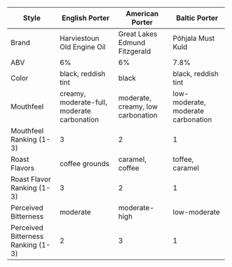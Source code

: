 Style | English Porter | American Porter | Baltic Porter
--|--|--|--
Brand | Harviestoun Old Engine Oil| Great Lakes Edmund Fitzgerald | Põhjala Must Kuld
ABV | 6% | 6% | 7.8%
Color | black, reddish tint | black | black, reddish tint
Mouthfeel | creamy, moderate-full, moderate carbonation | moderate, creamy, low carbonation | low-moderate, moderate carbonation
Mouthfeel Ranking (1-3) | 3 | 2 | 1
Roast Flavors  | coffee grounds | caramel, coffee | toffee, caramel
Roast Flavor Ranking (1-3) | 3 | 2 | 1
Perceived Bitterness | moderate | moderate-high | low-moderate
Perceived Bitterness Ranking (1-3) | 2 | 3 | 1
